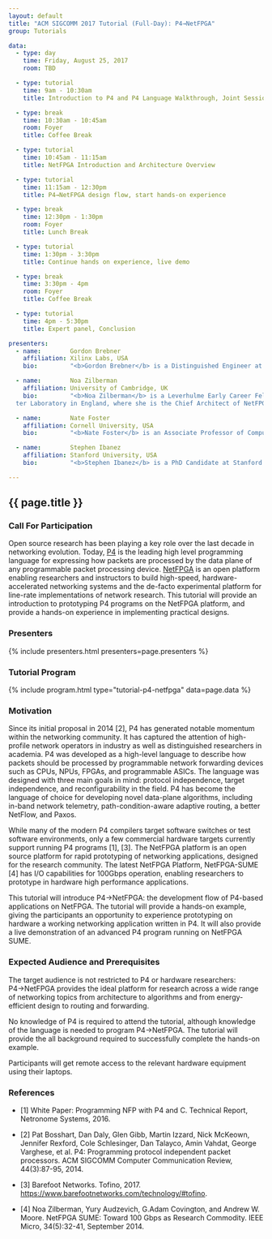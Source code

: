 ```yaml
---
layout: default
title: "ACM SIGCOMM 2017 Tutorial (Full-Day): P4→NetFPGA"
group: Tutorials

data:
  - type: day
    time: Friday, August 25, 2017
    room: TBD

  - type: tutorial
    time: 9am - 10:30am
    title: Introduction to P4 and P4 Language Walkthrough, Joint Session with P4 Tutorial

  - type: break
    time: 10:30am - 10:45am
    room: Foyer
    title: Coffee Break

  - type: tutorial
    time: 10:45am - 11:15am
    title: NetFPGA Introduction and Architecture Overview

  - type: tutorial
    time: 11:15am - 12:30pm
    title: P4→NetFPGA design flow, start hands-on experience

  - type: break
    time: 12:30pm - 1:30pm
    room: Foyer
    title: Lunch Break

  - type: tutorial
    time: 1:30pm - 3:30pm
    title: Continue hands on experience, live demo

  - type: break
    time: 3:30pm - 4pm
    room: Foyer
    title: Coffee Break

  - type: tutorial
    time: 4pm - 5:30pm
    title: Expert panel, Conclusion

presenters:
  - name:        Gordon Brebner
    affiliation: Xilinx Labs, USA
    bio:         "<b>Gordon Brebner</b> is a Distinguished Engineer at Xilinx, Inc., the world’s leading provider of all-programmable FPGAs and SoCs.  He works in Xilinx Labs, leading an international group researching issues surrounding networked processing systems of the future.  His main personal research interests concern dynamically reconfigurable architectures, domain-specific languages with highly concurrent implementations, and high performance networking.  Most recently, his research has led to the Xilinx SDNet product for SDN and NFV at 100G+ rates.  He holds around 40 patents and has published around 60 papers in the general area of networking with FPGAs.  Prior to joining Xilinx in 2002, he was the Professor of Computer Systems and Head of the Department of Computer Science at the University of Edinburgh.  He is currently co-chair of the P4 Language Design working group in P4.org, and chair of the Protocol Independent Forwarding working group in the Open Networking Foundation."

  - name:        Noa Zilberman
    affiliation: University of Cambridge, UK
    bio:         "<b>Noa Zilberman</b> is a Leverhulme Early Career Fellow at the University of Cambridge
  ter Laboratory in England, where she is the Chief Architect of NetFPGA SUME. Her research interests include high-performance networking and computing architectures, converged interconnect, network measurements and open source hardware research. Zilberman has over 15 years of industrial experience. In her last role before joining the University of Cambridge, she was a Senior Principal Chip Architect at Broadcom's Network Switching group. She is a Senior Member of IEEE, a member of ACM, Usenix and BCS, and has a PhD in Electrical Engineering from Tel Aviv University."

  - name:        Nate Foster
    affiliation: Cornell University, USA
    bio:         "<b>Nate Foster</b> is an Associate Professor of Computer Science at Cornell University and a Visiting Researcher at Barefoot Networks. He serves as chair of the P4 Technical Steering Committee and as co-chair of the P4 Language Design Working Group. His research focuses on the design and implementation of languages for programming software-defined networks. In the past he has also worked on bidirectional languages (also known as 'lenses'), data provenance, type systems, mechanized proof, and formal semantics. He received a PhD in Computer and Information Science from the University of Pennsylvania, an MPhil in History and Philosophy of Science from Cambridge University, and a BA in Computer Science from Williams College. His awards include a Sloan Research Fellowship, an NSF CAREER Award, a Most Influential POPL Paper Award, a Tien '72 Teaching Award, a Cornell Engineering Research Excellence Award, and a Rubinoff Award."

  - name:        Stephen Ibanez
    affiliation: Stanford University, USA
    bio:         "<b>Stephen Ibanez</b> is a PhD Candidate at Stanford working with Professor Nick McKeown. His research interests involve finding new and exciting applications for programmable data-planes, running P4 programs on programmable hardware, network measurement and management, as well as network security. He is currently using P4 to design switches that implement proactive congestion control algorithms for next generation datacenter networks. Stephen is leading the effort to bring together a community of developers and users for the P4→NetFPGA platform."

---
```


## {{ page.title }}

### Call For Participation

Open source research has been playing a key role over the last decade in networking evolution. Today, [P4](http://p4.org/) is the leading high level programming language for expressing how packets are processed by the data plane of any programmable packet processing device. [NetFPGA](http://netfpga.org/site/#/) is an open platform enabling researchers and instructors to build high-speed, hardware-accelerated networking systems and the de-facto experimental platform for line-rate implementations of network research. This tutorial will provide an introduction to prototyping P4 programs on the NetFPGA platform, and provide a hands-on experience in implementing practical designs.

### Presenters

{% include presenters.html presenters=page.presenters %}

### Tutorial Program

{% include program.html type="tutorial-p4-netfpga" data=page.data %}

### Motivation

Since its initial proposal in 2014 [2], P4 has generated notable momentum within the networking community. It has captured the attention of high-profile network operators in industry as well as distinguished researchers in academia. P4 was developed as a high-level language to describe how packets should be processed by programmable network forwarding devices such as CPUs, NPUs, FPGAs, and programmable ASICs. The language was designed with three main goals in mind: protocol independence, target independence, and reconfigurability in the field. P4 has become the language of choice for developing novel data-plane algorithms, including in-band network telemetry, path-condition-aware adaptive routing, a better NetFlow, and Paxos.

While many of the modern P4 compilers target software switches or test software environments, only a few commercial hardware targets currently support running P4 programs [1], [3]. The NetFPGA platform is an open source platform for rapid prototyping of networking applications, designed for the research community. The latest NetFPGA Platform, NetFPGA-SUME [4] has I/O capabilities for 100Gbps operation, enabling researchers to prototype in hardware high performance applications.

This tutorial will introduce P4→NetFPGA: the development flow of P4-based applications on NetFPGA. The tutorial will provide a hands-on example, giving the participants an opportunity to experience prototyping on hardware a working networking application written in P4. It will also provide a live demonstration of an advanced P4 program running on NetFPGA SUME.

### Expected Audience and Prerequisites

The target audience is not restricted to P4 or hardware researchers: P4→NetFPGA provides the ideal platform for research across a wide range of networking topics from architecture to algorithms and from energy-efficient design to routing and forwarding.

No knowledge of P4 is required to attend the tutorial, although knowledge of the language is needed to program P4→NetFPGA. The tutorial will provide the all background required to successfully complete the hands-on example.

Participants will get remote access to the relevant hardware equipment using their laptops.

### References

- [1] White Paper: Programming NFP with P4 and C. Technical Report, Netronome Systems, 2016.

- [2] Pat Bosshart, Dan Daly, Glen Gibb, Martin Izzard, Nick McKeown, Jennifer Rexford, Cole Schlesinger, Dan Talayco, Amin Vahdat, George Varghese, et al. P4: Programming protocol independent packet processors. ACM SIGCOMM Computer Communication Review, 44(3):87-95, 2014.

- [3] Barefoot Networks. Tofino, 2017. https://www.barefootnetworks.com/technology/#tofino.

- [4] Noa Zilberman, Yury Audzevich, G.Adam Covington, and Andrew W. Moore. NetFPGA SUME: Toward 100 Gbps as Research Commodity. IEEE Micro, 34(5):32-41, September 2014.

